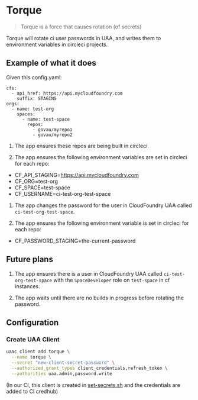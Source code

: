 # Torque

> Torque is a force that causes rotation (of secrets)

Torque will rotate ci user passwords in UAA, and writes them to environment variables in circleci projects.

## Example of what it does

Given this config.yaml:

```
cfs:
  - api_href: https://api.mycloudfoundry.com
    suffix: STAGING
orgs:
  - name: test-org
    spaces:
      - name: test-space
        repos:
          - govau/myrepo1
          - govau/myrepo2
```

1. The app ensures these repos are being built in circleci.

1. The app ensures the following environment variables are set in circleci for each repo:

- CF_API_STAGING=https://api.mycloudfoundry.com
- CF_ORG=test-org
- CF_SPACE=test-space
- CF_USERNAME=ci-test-org-test-space

1. The app changes the password for the user in CloudFoundry UAA called `ci-test-org-test-space`.

1. The app ensures the following environment variable is set in circleci for each repo:

- CF_PASSWORD_STAGING=the-current-password

## Future plans

1. The app ensures there is a user in CloudFoundry UAA called `ci-test-org-test-space` with the `SpaceDeveloper` role on `test-space` in cf instances.

1. The app waits until there are no builds in progress before rotating the password.

## Configuration

### Create UAA Client

```bash
uaac client add torque \
  --name torque \
  --secret "new-client-secret-password" \
  --authorized_grant_types client_credentials,refresh_token \
  --authorities uaa.admin,password.write
```

(In our CI, this client is created in [set-secrets.sh](ci/set-secrets.sh) and the credentials are added to CI credhub)
